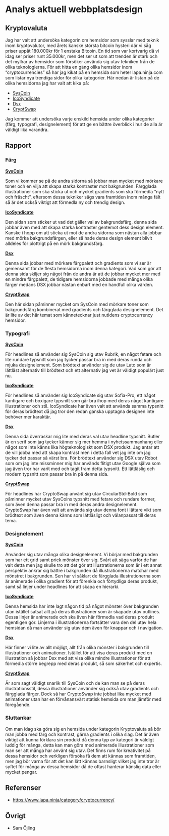 ---
---

# Analys aktuell webbplatsdesign

## Kryptovaluta

Jag har valt att undersöka kategorin om hemsidor som sysslar med teknik inom kryptovalutor, med årets kanske största bitcoin hysteri där vi såg priser uppåt 180.000kr för 1 enstaka Bitcoin. En tid som var kortvarig då vi idag ser priser runt 35.000kr, men det ser ut som att trenden är stark och det myllrar av hemsidor som försöker använda sig utav tekniken från de olika teknologierna. För att hitta en gäng olika hemsidor inom “cryptocurrencies” så har jag kikat på en hemsida som heter lapa.ninja.com som listar nya trendiga sidor för olika kategorier. Här nedan är listan på de olika hemsidorna jag har valt att kika på:

- [SysCoin](https://syscoin.org/)
- [IcoSyndicate](https://icosyndicate.org)
- [Dsx](https://dsx.uk)
- [CryptSwap](https://cryptoswap.global)

Jag kommer att undersöka varje enskild hemsida under olika kategorier (färg, typografi, designelement) för att ge en bättre överblick i hur de alla är väldigt lika varandra.

## Rapport

### Färg

**[SysCoin](https://syscoin.org/)**

Som vi kommer se på de andra sidorna så jobbar man mycket med mörkare toner och en vilja att skapa starka kontraster mot bakgrunden. Färgglada illustrationer som ska sticka ut och mycket gradients som ska förmedla “nytt och fräscht”, eftersom dessa tekniker sägs vara framtiden inom många fält så är det också viktigt att förmedla ny och trendig design.

**[IcoSyndicate](https://icosyndicate.org)**

Den sidan som sticker ut vad det gäller val av bakgrundsfärg, denna sida jobbar även med att skapa starka kontraster gentemot dess design element. Kanske i hopp om att sticka ut mot de andra sidorna som nästan alla jobbar med mörka bakgrundsfärgen, eller så hade deras design element blivit alldeles för plottrigt på en mörk bakgrundsfärg.

**[Dsx](https://dsx.uk)**

Denna sida jobbar med mörkare färgpalett och gradients som vi ser är gemensamt för de flesta hemsidorna inom denna kategori. Vad som gör att denna sida skiljer sig något från de andra är att de jobbar mycket mer med en mindre färgpalett, de tidigare hemsidorna jobbade med många olika färger medans DSX jobbar nästan enbart med en handfull olika värden.

**[CryptSwap](https://cryptoswap.global)**

Den här sidan påminner mycket om SysCoin med mörkare toner som bakgrundsfärg kombinerat med gradients och färgglada designelement. Det är lite av det här temat som kännetecknar just nutidens cryptocurrency hemsidor.

### Typografi

**[SysCoin](https://syscoin.org/)**

För headlines så använder sig SysCoin sig utav Rubrik, en något fetare och lite rundare typsnitt som jag tycker passar bra in med deras runda och mjuka designelement. Som brödtext använder sig de utav Lato som är lättläst alternativ till brödtext och ett alternativ jag vet är väldigt populärt just nu.

**[IcoSyndicate](https://icosyndicate.org)**

För headlines så använder sig IcoSyndicate sig utav Sofia-Pro, ett något kantigare och boxigare typsnitt som går bra ihop med deras något kantigare illustrationer och stil. IcoSyndicate har även valt att använda samma typsnitt för deras brödtext då jag tror den redan ganska upptagna designen inte behöver mer karaktär.

**[Dsx](https://dsx.uk)**

Denna sida överraskar mig lite med deras val utav headline typsnitt. Butler är en serif som jag tycker känner sig mer hemma i nyhetssammanhang eller något som inte känns lika högteknologiskt som DSX produkt. Jag antar att de vill jobba med att skapa kontrast men i detta fall vet jag inte om jag tycker det passar så värst bra. För brödtext använder sig DSX utav Robot som om jag inte missminner mig har används flitigt utav Google själva som jag även tror har varit med och tagit fram detta typsnitt. Ett lättläslig och modern typsnitt som passar bra in på denna sida.

**[CryptSwap](https://cryptoswap.global)**

För headlines har CryptoSwap använt sig utav CircularStd-Bold som påminner mycket utav SysCoins typsnitt med fetare och rundare former, som även denna passar bra in med deras andra designelement. CryptoSwap har även valt att använda sig utav denna font i lättare vikt som brödtext som även denna känns som lättläsligt och välanpassat till deras tema.

### Designelement

**[SysCoin](https://syscoin.org/)**

Använder sig utav många olika designelement. Vi börjar med bakgrunden som har ett grid samt prick mönster över sig. Svårt att säga varför de har valt detta men jag skulle tro att det gör att illustrationerna som är i ett annat perspektiv ankrar sig bättre i bakgrunden då illustrationerna matchar med mönstret i bakgrunden. Sen har vi såklart de färgglada illustrationerna som är animerade i olika gradient för att förenkla och förtydliga deras produkt, samt så linjer under headlines för att skapa en hierarki.

**[IcoSyndicate](https://icosyndicate.org)**

Denna hemsida har inte lagt någon tid på något mönster över bakgrunden utan istället satsat allt på deras illustrationer som är skapade utav outlines. Dessa linjer är animerade och ska även här förmedla vad deras produkt egentligen gör. Linjerna i illustrationerna fortsätter vara den del utav hela hemsidan då man använder sig utav dem även för knappar och i navigation.

**[Dsx](https://dsx.uk)**

Här finner vi lite av allt möjligt, allt från olika mönster i bakgrunden till illustrationer och animationer. Istället för att visa deras produkt med en illustration så jobbar Dsx med att visa olika mindre illustrationer för att förmedla större begrepp med deras produkt, så som säkerhet och expertis.

**[CryptSwap](https://cryptoswap.global)**

Är som sagt väldigt snarlik till SysCoin och de kan man se på deras illustrationsstil, dessa illustrationer använder sig också utav gradients och färgglada färger. Dock så har CryptoSwap inte jobbat lika mycket med animationer utan har en förvånansvärt statisk hemsida om man jämför med föregående.

### Sluttankar

Om man idag ska göra sig en hemsida under kategorin Kryptovaluta så bör man jobba med färg och kontrast, gärna gradients i olika slag. Det är även viktigt att kunna förklara sin produkt då denna typ av kategori är väldigt luddig för många, detta kan man göra med animerade illustrationer som man ser att många har använt sig utav. Det finns rum för kreativitet på dessa hemsidor och verkligen försöka få dem att kännas som framtiden, men jag bör varna för att det kan lätt kännas barnsligt vilket jag inte tror är syftet för många av dessa hemsidor då de oftast hanterar känslig data eller mycket pengar.

## Referenser

- https://www.lapa.ninja/category/cryptocurrency/

## Övrigt

- Sam Öjling
